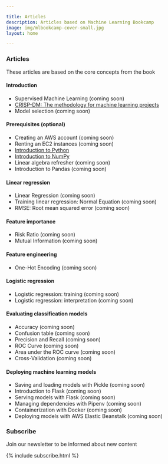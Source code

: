 ```yaml
---

title: Articles
description: Articles based on Machine Learning Bookcamp
image: img/mlbookcamp-cover-small.jpg
layout: home

---
```


### Articles 

These articles are based on the core concepts from the book


#### Introduction

* Supervised Machine Learning (coming soon)
* [CRISP-DM: The methodology for machine learning projects](/article/crisp-dm)
* Model selection  (coming soon)

#### Prerequisites (optional)

* Creating an AWS account (coming soon)
* Renting an EC2 instances (coming soon)
* [Introduction to Python](/article/python)
* [Introduction to NumPy](/article/numpy)
* Linear algebra refresher (coming soon)
* Introduction to Pandas (coming soon)


#### Linear regression

* Linear Regression (coming soon)
* Training linear regression: Normal Equation (coming soon)
* RMSE: Root mean squared error (coming soon)


#### Feature importance

* Risk Ratio (coming soon)
* Mutual Information (coming soon)

#### Feature engineering

* One-Hot Encoding (coming soon)


#### Logistic regression

* Logistic regression: training (coming soon)
* Logistic regression: interpretation (coming soon)


#### Evaluating classification models

* Accuracy (coming soon)
* Confusion table (coming soon)
* Precision and Recall (coming soon)
* ROC Curve (coming soon)
* Area under the ROC curve (coming soon)
* Cross-Validation (coming soon)


#### Deploying machine learning models

* Saving and loading models with Pickle (coming soon)
* Introduction to Flask (coming soon)
* Serving models with Flask (coming soon)
* Managing dependencies with Pipenv (coming soon)
* Containerization with Docker (coming soon)
* Deploying models with AWS Elastic Beanstalk (coming soon)


### Subscribe

Join our newsletter to be informed about new content

{% include subscribe.html %}